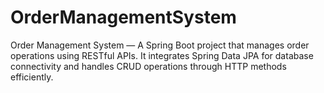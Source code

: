 # OrderManagementSystem
Order Management System — A Spring Boot project that manages order operations using RESTful APIs. It integrates Spring Data JPA for database connectivity and handles CRUD operations through HTTP methods efficiently.
